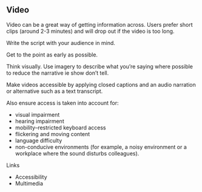 ---
---
## Video

Video can be a great way of getting information across. Users prefer short clips (around 2-3 minutes) and will drop out if the video is too long.

Write the script with your audience in mind.

Get to the point as early as possible.

Think visually. Use imagery to describe what you’re saying where possible to reduce the narrative ie show don’t tell.

Make videos accessible by applying closed captions and an audio narration or alternative such as a text transcript.

Also ensure access is taken into account for:

- visual impairment
- hearing impairment
- mobility–restricted keyboard access
- flickering and moving content
- language difficulty
- non-conducive environments (for example, a noisy environment or a workplace where the sound disturbs colleagues).

Links

- Accessibility
- Multimedia
